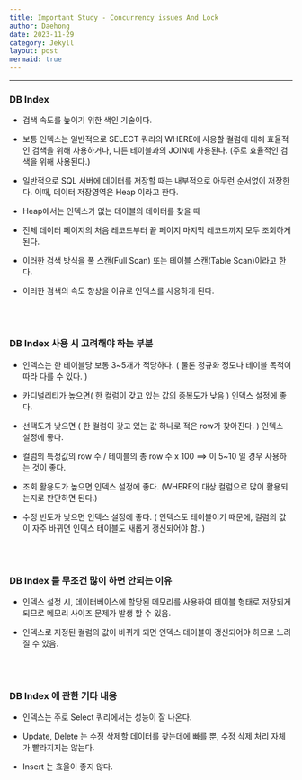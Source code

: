 ```yaml
---
title: Important Study - Concurrency issues And Lock
author: Daehong
date: 2023-11-29
category: Jekyll
layout: post
mermaid: true
---
```


<hr>

### DB Index
 - 검색 속도를 높이기 위한 색인 기술이다.
 
 -  보통 인덱스는 일반적으로 SELECT 쿼리의 WHERE에 사용할 컬럼에 대해 효율적인 검색을 위해 사용하거나, 다른 테이블과의 JOIN에 사용된다. (주로 효율적인 검색을 위해 사용된다.)
 
 - 일반적으로 SQL 서버에 데이터를 저장할 때는 내부적으로 아무런 순서없이 저장한다. 이때, 데이터 저장영역은 Heap 이라고 한다.

 - Heap에서는 인덱스가 없는 테이블의 데이터를 찾을 때
 
 - 전체 데이터 페이지의 처음 레코드부터 끝 페이지 마지막 레코드까지 모두 조회하게 된다.
 
 - 이러한 검색 방식을 풀 스캔(Full Scan) 또는 테이블 스캔(Table Scan)이라고 한다.
 
 - 이러한 검색의 속도 향상을 이유로 인덱스를 사용하게 된다.
 
<br>
<br>

### DB Index 사용 시 고려해야 하는 부분
 - 인덱스는 한 테이블당 보통 3~5개가 적당하다. ( 물론 정규화 정도나 테이블 목적이 따라 다를 수 있다. )
 
 - 카디널리티가 높으면( 한 컬럼이 갖고 있는 값의 중복도가 낮음 ) 인덱스 설정에 좋다.
 
 - 선택도가 낮으면 ( 한 컬럼이 갖고 있는 값 하나로 적은 row가 찾아진다. ) 인덱스 설정에 좋다.
 
 - 컬럼의 특정값의 row 수 / 테이블의 총 row 수 x 100 ==> 이 5~10 일 경우 사용하는 것이 좋다.
 
 - 조회 활용도가 높으면 인덱스 설정에 좋다. (WHERE의 대상 컬럼으로 많이 활용되는지로 판단하면 된다.)
 
 - 수정 빈도가 낮으면 인덱스 설정에 좋다. ( 인덱스도 테이블이기 때문에, 컬럼의 값이 자주 바뀌면 인덱스 테이블도 새롭게 갱신되어야 함. )

<br>
<br>

### DB Index 를 무조건 많이 하면 안되는 이유
 - 인덱스 설정 시, 데이터베이스에 할당된 메모리를 사용하여 테이블 형태로 저장되게 되므로 메모리 사이즈 문제가 발생 할 수 있음.
 
 - 인덱스로 지정된 컬럼의 값이 바뀌게 되면 인덱스 테이블이 갱신되어야 하므로 느려질 수 있음.
 
<br>
<br>

### DB Index 에 관한 기타 내용
 - 인덱스는 주로 Select 쿼리에서는 성능이 잘 나온다.
 
 - Update, Delete 는 수정 삭제할 데이터를 찾는데에 빠를 뿐, 수정 삭제 처리 자체가 빨라지지는 않는다.
 
 - Insert 는 효율이 좋지 않다.
 
<br>
<br>
<br>
<br>
<br>